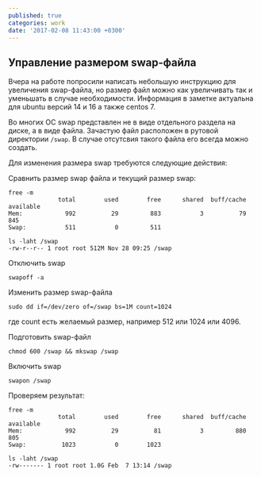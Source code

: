 ```yaml
---
published: true
categories: work
date: '2017-02-08 11:43:00 +0300'
---
```

## Управление размером swap-файла

Вчера на работе попросили написать небольшую инструкцию для увеличения swap-файла, но размер файл можно как увеличивать так и уменьшать в случае необходимости. Информация в заметке актуальна для ubuntu версий 14 и 16 а также centos 7.

Во многих ОС swap представлен не в виде отдельного раздела на диске, а в виде файла. Зачастую файл расположен в рутовой директории `/swap`. В случае отсутсвия такого файла его всегда можно создать.

Для изменения размера swap требуются следующие действия:

Сравнить размер swap файла и текущий размер swap:

```
free -m
              total        used        free      shared  buff/cache   available
Mem:            992          29         883           3          79         845
Swap:           511           0         511

ls -laht /swap 
-rw-r--r-- 1 root root 512M Nov 28 09:25 /swap
```

Отключить swap

`swapoff -a`

Изменить размер swap-файла

`sudo dd if=/dev/zero of=/swap bs=1M count=1024`


где count есть желаемый размер, например 512 или 1024 или 4096.

Подготовить swap-файл

`chmod 600 /swap && mkswap /swap`

Включить swap

`swapon /swap`

Проверяем результат:

```
free -m
              total        used        free      shared  buff/cache   available
Mem:            992          29          81           3         880         805
Swap:          1023           0        1023

ls -laht /swap 
-rw------- 1 root root 1.0G Feb  7 13:14 /swap
```

